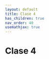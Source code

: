 ```yaml
---
layout: default
title: Clase 4
has_children: true
nav_order: 40
usemathjax: true
---
```

# Clase 4


